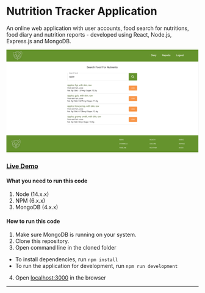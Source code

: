# Nutrition Tracker Application

An online web application with user accounts, food search for nutritions, food diary and nutrition reports - developed using React, Node.js, Express.js and MongoDB.

![NutrientTracker](./client/public/images/nutrition-tracker.png)

### [Live Demo](https://nutrient--tracker.herokuapp.com/) 

#### What you need to run this code
1. Node (14.x.x)
2. NPM (6.x.x)
3. MongoDB (4.x.x)

####  How to run this code
1. Make sure MongoDB is running on your system.
2. Clone this repository.
3. Open command line in the cloned folder
  - To install dependencies, run ``` npm install ```
  - To run the application for development, run ``` npm run development ```
4. Open [localhost:3000](http://localhost:3000/) in the browser
---
